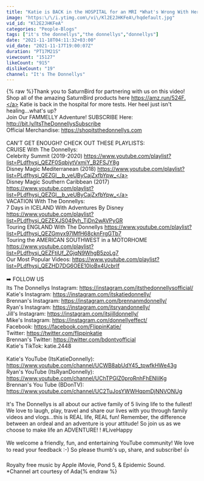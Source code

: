 ```yaml
---
title: "Katie is BACK in the HOSPITAL for an MRI *What's Wrong With Her Heel?*"
image: "https:\/\/i.ytimg.com\/vi\/Kl2E2JHKFeA\/hqdefault.jpg"
vid_id: "Kl2E2JHKFeA"
categories: "People-Blogs"
tags: ["it's the donnellys","the donnellys","donnellys"]
date: "2021-11-18T04:11:32+03:00"
vid_date: "2021-11-17T19:00:07Z"
duration: "PT17M21S"
viewcount: "15127"
likeCount: "915"
dislikeCount: "19"
channel: "It's The Donnellys"
---
```

{% raw %}Thank you to SaturnBird for partnering with us on this video! Shop all of the amazing SaturnBird products here <a rel="nofollow" target="blank" href="https://amz.run/524F.">https://amz.run/524F.</a> Katie is back in the hospital for more tests.  Her heel just isn't healing...what's up?<br />Join Our FAMMELLY Adventure! SUBSCRIBE Here: <a rel="nofollow" target="blank" href="http://bit.ly/ItsTheDonnellysSubscribe">http://bit.ly/ItsTheDonnellysSubscribe</a><br />Official Merchandise: <a rel="nofollow" target="blank" href="https://shopitsthedonnellys.com">https://shopitsthedonnellys.com</a> <br /><br />CAN'T GET ENOUGH?  CHECK OUT THESE PLAYLISTS:<br />CRUISE With The Donnellys:<br />Celebrity Summit (2019-2020) <a rel="nofollow" target="blank" href="https://www.youtube.com/playlist?list=PLdfhysj_QEZF0SqbjytVxmiY_B2FSJY8g">https://www.youtube.com/playlist?list=PLdfhysj_QEZF0SqbjytVxmiY_B2FSJY8g</a><br />Disney Magic Mediterranean (2018) <a rel="nofollow" target="blank" href="https://www.youtube.com/playlist?list=PLdfhysj_QEZGI__b_veUByCajZxfbYpw_">https://www.youtube.com/playlist?list=PLdfhysj_QEZGI__b_veUByCajZxfbYpw_</a><br />Disney Magic Southern Caribbean (2017) <a rel="nofollow" target="blank" href="https://www.youtube.com/playlist?list=PLdfhysj_QEZGI__b_veUByCajZxfbYpw_">https://www.youtube.com/playlist?list=PLdfhysj_QEZGI__b_veUByCajZxfbYpw_</a><br />VACATION With The Donnellys:<br />7 Days in ICELAND With Adventures By Disney <a rel="nofollow" target="blank" href="https://www.youtube.com/playlist?list=PLdfhysj_QEZEXJS049yh_TjDn2wAVPyGR">https://www.youtube.com/playlist?list=PLdfhysj_QEZEXJS049yh_TjDn2wAVPyGR</a><br />Touring ENGLAND With The Donnellys <a rel="nofollow" target="blank" href="https://www.youtube.com/playlist?list=PLdfhysj_QEZGmyx97lMfH68cknFrgGTb7">https://www.youtube.com/playlist?list=PLdfhysj_QEZGmyx97lMfH68cknFrgGTb7</a><br />Touring the AMERICAN SOUTHWEST in a MOTORHOME <a rel="nofollow" target="blank" href="https://www.youtube.com/playlist?list=PLdfhysj_QEZFtiUf_ZGjqN9WhgB5zoLg7">https://www.youtube.com/playlist?list=PLdfhysj_QEZFtiUf_ZGjqN9WhgB5zoLg7</a><br />Our Most Popular Videos: <a rel="nofollow" target="blank" href="https://www.youtube.com/playlist?list=PLdfhysj_QEZHD7DG6OEE10IoBx4UcbrIf">https://www.youtube.com/playlist?list=PLdfhysj_QEZHD7DG6OEE10IoBx4UcbrIf</a><br /><br />➡️ FOLLOW US<br />Its The Donnellys Instagram: <a rel="nofollow" target="blank" href="https://instagram.com/itsthedonnellysofficial/">https://instagram.com/itsthedonnellysofficial/</a><br />Katie's Instagram: <a rel="nofollow" target="blank" href="https://instagram.com/itskatiedonnelly/">https://instagram.com/itskatiedonnelly/</a><br />Brennan's Instagram: <a rel="nofollow" target="blank" href="https://instagram.com/brennanmdonnelly/">https://instagram.com/brennanmdonnelly/</a><br />Ryan's Instagram: <a rel="nofollow" target="blank" href="https://instagram.com/itsryandonnelly/">https://instagram.com/itsryandonnelly/</a><br />Jill's Instagram: <a rel="nofollow" target="blank" href="https://instagram.com/itsjilldonnelly/">https://instagram.com/itsjilldonnelly/</a><br />Mike's Instagram: <a rel="nofollow" target="blank" href="https://instagram.com/donnellyeffect/">https://instagram.com/donnellyeffect/</a><br />Facebook: <a rel="nofollow" target="blank" href="https://facebook.com/FlippinKatie/">https://facebook.com/FlippinKatie/</a><br />Twitter: <a rel="nofollow" target="blank" href="https://twitter.com/flippinkatie">https://twitter.com/flippinkatie</a><br />Brennan's Twitter: <a rel="nofollow" target="blank" href="https://twitter.com/bdontvofficial">https://twitter.com/bdontvofficial</a><br />Katie's TikTok: katie.2448<br /><br />Katie's YouTube (ItsKatieDonnelly): <a rel="nofollow" target="blank" href="https://www.youtube.com/channel/UCWB8abUdY45_tpwfkHWe43g">https://www.youtube.com/channel/UCWB8abUdY45_tpwfkHWe43g</a><br />Ryan's YouTube (ItsRyanDonnelly):<br /><a rel="nofollow" target="blank" href="https://www.youtube.com/channel/UChTPGIZ0proRnhFhENlilKg">https://www.youtube.com/channel/UChTPGIZ0proRnhFhENlilKg</a><br />Brennan's You Tube (BDonTV):<br /><a rel="nofollow" target="blank" href="https://www.youtube.com/channel/UC2TuJosYWWHqpmDjNNVONUg">https://www.youtube.com/channel/UC2TuJosYWWHqpmDjNNVONUg</a><br /><br />It's The Donnellys is all about our active family of 5 living life to the fullest! We love to laugh, play, travel and share our lives with you through family videos and vlogs...this is REAL life, REAL fun! Remember, the difference between an ordeal and an adventure is your attitude! So join us as we choose to make life an ADVENTURE! ! #LiveHappy<br /><br />We welcome a friendly, fun, and entertaining YouTube community! We love to read your feedback :-) So please thumb's up, share, and subscribe! 👍<br /><br />Royalty free music by Apple iMovie, Pond 5, &amp; Epidemic Sound. <br />*Channel art courtesy of Ada{% endraw %}
